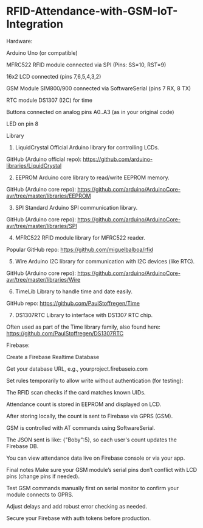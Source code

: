 # RFID-Attendance-with-GSM-IoT-Integration


Hardware:

Arduino Uno (or compatible)

MFRC522 RFID module connected via SPI (Pins: SS=10, RST=9)

16x2 LCD connected (pins 7,6,5,4,3,2)

GSM Module SIM800/900 connected via SoftwareSerial (pins 7 RX, 8 TX)

RTC module DS1307 (I2C) for time

Buttons connected on analog pins A0..A3 (as in your original code)

LED on pin 8

Library 
1. LiquidCrystal
Official Arduino library for controlling LCDs.

GitHub (Arduino official repo):
https://github.com/arduino-libraries/LiquidCrystal

2. EEPROM
Arduino core library to read/write EEPROM memory.

GitHub (Arduino core repo):
https://github.com/arduino/ArduinoCore-avr/tree/master/libraries/EEPROM

3. SPI
Standard Arduino SPI communication library.

GitHub (Arduino core repo):
https://github.com/arduino/ArduinoCore-avr/tree/master/libraries/SPI

4. MFRC522
RFID module library for MFRC522 reader.

Popular GitHub repo:
https://github.com/miguelbalboa/rfid

5. Wire
Arduino I2C library for communication with I2C devices (like RTC).

GitHub (Arduino core repo):
https://github.com/arduino/ArduinoCore-avr/tree/master/libraries/Wire

6. TimeLib
Library to handle time and date easily.

GitHub repo:
https://github.com/PaulStoffregen/Time

7. DS1307RTC
Library to interface with DS1307 RTC chip.

Often used as part of the Time library family, also found here:
https://github.com/PaulStoffregen/DS1307RTC

Firebase:

Create a Firebase Realtime Database

Get your database URL, e.g., yourproject.firebaseio.com

Set rules temporarily to allow write without authentication (for testing):


The RFID scan checks if the card matches known UIDs.

Attendance count is stored in EEPROM and displayed on LCD.

After storing locally, the count is sent to Firebase via GPRS (GSM).

GSM is controlled with AT commands using SoftwareSerial.

The JSON sent is like: {"Boby":5}, so each user's count updates the Firebase DB.

You can view attendance data live on Firebase console or via your app.

Final notes
Make sure your GSM module’s serial pins don’t conflict with LCD pins (change pins if needed).

Test GSM commands manually first on serial monitor to confirm your module connects to GPRS.

Adjust delays and add robust error checking as needed.

Secure your Firebase with auth tokens before production.

